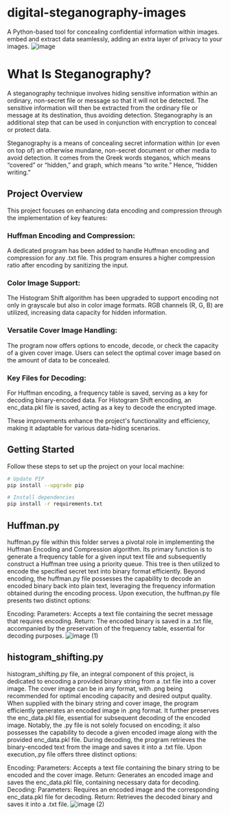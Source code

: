 # digital-steganography-images
A Python-based tool for concealing confidential information within images. embed and extract data seamlessly, adding an extra layer of privacy to your images. 
![image](https://github.com/Cizr/digital-steganography-images/assets/100844208/90ec9db6-5b30-40d6-83ae-9025c0af138f)

# What Is Steganography?
A steganography technique involves hiding sensitive information within an ordinary, non-secret file or message so that it will not be detected. The sensitive information will then be extracted from the ordinary file or message at its destination, thus avoiding detection. Steganography is an additional step that can be used in conjunction with encryption to conceal or protect data.

Steganography is a means of concealing secret information within (or even on top of) an otherwise mundane, non-secret document or other media to avoid detection. It comes from the Greek words steganos, which means “covered” or “hidden,” and graph, which means “to write.” Hence, “hidden writing.”

## Project Overview

This project focuses on enhancing data encoding and compression through the implementation of key features:

### Huffman Encoding and Compression:

A dedicated program has been added to handle Huffman encoding and compression for any .txt file.
This program ensures a higher compression ratio after encoding by sanitizing the input.

### Color Image Support:

The Histogram Shift algorithm has been upgraded to support encoding not only in grayscale but also in color image formats.
RGB channels (R, G, B) are utilized, increasing data capacity for hidden information.

### Versatile Cover Image Handling:

The program now offers options to encode, decode, or check the capacity of a given cover image.
Users can select the optimal cover image based on the amount of data to be concealed.

### Key Files for Decoding:

For Huffman encoding, a frequency table is saved, serving as a key for decoding binary-encoded data.
For Histogram Shift encoding, an enc_data.pkl file is saved, acting as a key to decode the encrypted image.

These improvements enhance the project's functionality and efficiency, making it adaptable for various data-hiding scenarios.

## Getting Started

Follow these steps to set up the project on your local machine:

```bash
# Update PIP
pip install --upgrade pip

# Install dependencies
pip install -r requirements.txt
```

## Huffman.py
huffman.py file within this folder serves a pivotal role in implementing the Huffman Encoding and Compression algorithm. Its primary function is to generate a frequency table for a given input text file and subsequently construct a Huffman tree using a priority queue. This tree is then utilized to encode the specified secret text into binary format efficiently. Beyond encoding, the huffman.py file possesses the capability to decode an encoded binary back into plain text, leveraging the frequency information obtained during the encoding process.
Upon execution, the huffman.py file presents two distinct options:

Encoding:
Parameters: Accepts a text file containing the secret message that requires encoding.
Return: The encoded binary is saved in a .txt file, accompanied by the preservation of the frequency table, essential for decoding purposes.
![image (1)](https://github.com/Cizr/digital-steganography-images/assets/100844208/b3122f10-f471-4d47-b6ad-17a13c085729)


## histogram_shifting.py
histogram_shifting.py file, an integral component of this project, is dedicated to encoding a provided binary string from a .txt file into a cover image. The cover image can be in any format, with .png being recommended for optimal encoding capacity and desired output quality. When supplied with the binary string and cover image, the program efficiently generates an encoded image in .png format. It further preserves the enc_data.pkl file, essential for subsequent decoding of the encoded image. Notably, the .py file is not solely focused on encoding; it also possesses the capability to decode a given encoded image along with the provided enc_data.pkl file. During decoding, the program retrieves the binary-encoded text from the image and saves it into a .txt file. Upon execution,.py file offers three distinct options:

Encoding: Parameters: Accepts a text file containing the binary string to be encoded and the cover image.
  Return: Generates an encoded image and saves the enc_data.pkl file, containing necessary data for decoding.
Decoding: Parameters: Requires an encoded image and the corresponding enc_data.pkl file for decoding.
  Return: Retrieves the decoded binary and saves it into a .txt file.
![image (2)](https://github.com/Cizr/digital-steganography-images/assets/100844208/62680178-f83d-496d-9bb4-b396a1c275e0)

